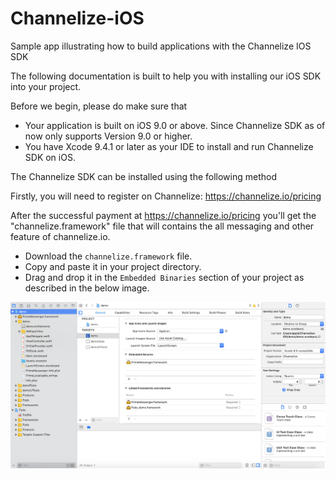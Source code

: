 # Channelize-iOS
 Sample app illustrating how to build applications with the Channelize IOS SDK

The following documentation is built to help you with installing our iOS SDK into your project.

Before we begin, please do make sure that

 - Your application is built on iOS 9.0 or above. Since Channelize SDK as of now only supports Version 9.0 or higher.
 - You have Xcode 9.4.1 or later as your IDE to install and run Channelize SDK on iOS.

The Channelize SDK can be installed using the following method

Firstly, you will need to register on Channelize: https://channelize.io/pricing

After the successful payment at https://channelize.io/pricing you'll get the "channelize.framework" file that will contains the all messaging and other feature of channelize.io.

 - Download the `channelize.framework` file.
 - Copy and paste it in your project directory.
 - Drag and drop it in the `Embedded Binaries` section of your project as described in the below image. 
 
 ![alt text](https://github.com/ChannelizeIO/Channelize-iOS/blob/master/demo/Assests/framwork_placement.png)
 
